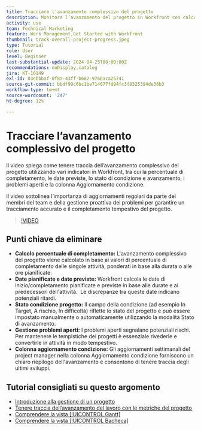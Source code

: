 ```yaml
---
title: Tracciare l’avanzamento complessivo del progetto
description: Monitora l’avanzamento del progetto in Workfront con calcoli sulla percentuale di completamento, date pianificate e previste, stato delle condizioni, gestione dei problemi aperti e aggiornamenti settimanali per una tracciatura chiara e tempestiva dei progetti.
activity: use
team: Technical Marketing
feature: Work Management,Get Started with Workfront
thumbnail: track-overall-project-progress.jpeg
type: Tutorial
role: User
level: Beginner
last-substantial-update: 2024-04-25T00:00:00Z
recommendations: noDisplay,catalog
jira: KT-10149
exl-id: 03ebbbaf-0f8a-43ff-b682-9766aca25741
source-git-commit: bbdf99c6bc1be714077fd94fc3f8325394de36b3
workflow-type: tm+mt
source-wordcount: '247'
ht-degree: 12%

---
```


# Tracciare l’avanzamento complessivo del progetto

Il video spiega come tenere traccia dell’avanzamento complessivo del progetto utilizzando vari indicatori in Workfront, tra cui la percentuale di completamento, le date previste, lo stato di condizione e avanzamento, i problemi aperti e la colonna Aggiornamento condizione.

Il video sottolinea l’importanza di aggiornamenti regolari da parte dei membri del team e della gestione proattiva dei problemi per garantire un tracciamento accurato e il completamento tempestivo del progetto. &#x200B;

>[!VIDEO](https://video.tv.adobe.com/v/3447418/?quality=12&learn=on&enablevpops=1&captions=ita)

## Punti chiave da eliminare

* **Calcolo percentuale di completamento:** L&#39;avanzamento complessivo del progetto viene calcolato in base ai valori di percentuale di completamento delle singole attività, ponderati in base alla durata o alle ore pianificate. &#x200B;
* **Date pianificate e date previste:** Workfront calcola le date di inizio/completamento pianificate e previste in base alle durate e ai predecessori dell&#39;attività. &#x200B; Le discrepanze tra queste date indicano potenziali ritardi. &#x200B;
* **Stato condizione progetto:** Il campo della condizione (ad esempio In Target, A rischio, In difficoltà) riflette lo stato del progetto e può essere impostato manualmente o automaticamente utilizzando la modalità Stato di avanzamento. &#x200B;
* **Gestione problemi aperti:** I problemi aperti segnalano potenziali rischi. &#x200B; Per mantenere le tempistiche dei progetti è essenziale rivederle e convertirle in attività in modo tempestivo. &#x200B;
* **Colonna aggiornamento condizione:** Gli aggiornamenti settimanali del project manager nella colonna Aggiornamento condizione forniscono un chiaro riepilogo dell&#39;avanzamento e consentono di tenere traccia degli ultimi sviluppi. &#x200B;


## Tutorial consigliati su questo argomento

* [Introduzione alla gestione di un progetto](/help/manage-work/projects/getting-started-manage-a-project.md)
* [Tenere traccia dell’avanzamento del lavoro con le metriche del progetto](/help/manage-work/projects/track-work-progress-with-project-metrics.md)
* [Comprendere la vista [!UICONTROL Gantt]](/help/manage-work/projects/understand-the-gantt-view.md)
* [Comprendere la vista [!UICONTROL Bacheca]](/help/manage-work/projects/understand-the-board-view.md)
